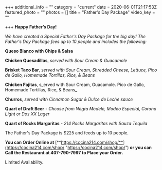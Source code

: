 +++
additional_info = ""
category = "current"
date = 2020-06-01T21:17:53Z
featured_photo = ""
photos = []
title = "Father's Day Package"
video_key = ""

+++
**Happy Father’s Day!**

_We have created a Special Father's Day Package for the big day! The Father's Day Package fees up to 10 people and includes the following:_

**Queso Blanco with Chips & Salsa**

**Chicken Quesadillas**, _served with Sour Cream & Guacamole_

**Brisket Taco Bar**, _served with Sour Cream, Shredded Cheese, Lettuce, Pico de Gallo, Homemade Tortillas, Rice, & Beans_

**Chicken Fajitas**, s_erved with Sour Cream, Guacamole. Pico de Gallo, Homemade Tortillas, Rice, & Beans_

**Churros**, _served with Cinnamon Sugar & Dulce de Leche sauce_

**Quart of Draft Beer** - _Choose from Negra Modelo, Modeo Especial, Corona Light or Dos XX Lager_

**Quart of Rocks Margaritas** - _214 Rocks Margaritas with Sauza Tequila_

The Father's Day Package is $225 and feeds up to 10 people.

**You can Order Online at**  [**https://cocina214.com/shop/**](https://cocina214.com/shop/ "https://cocina214.com/shop/") **or you can Call the Restaurant at 407-790-7997 to Place your Order.**

Limited Availability.